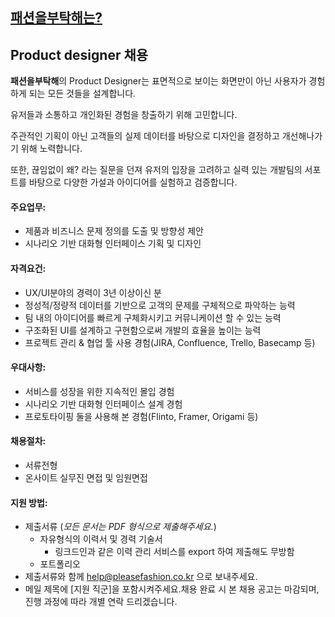 ## [패션을부탁해는?](../README.md)



## Product designer 채용

**패션을부탁해**의 Product Designer는 표면적으로 보이는 화면만이 아닌 사용자가 경험하게 되는 모든 것들을 설계합니다.



유저들과 소통하고 개인화된 경험을 창출하기 위해 고민합니다.



주관적인 기획이 아닌 고객들의 실제 데이터를 바탕으로 디자인을 결정하고 개선해나가기 위해 노력합니다. 



또한, 끊임없이 왜? 라는 질문을 던져 유저의 입장을 고려하고 실력 있는 개발팀의 서포트를 바탕으로 다양한 가설과 아이디어를 실험하고 검증합니다.





#### 주요업무:

- 제품과 비즈니스 문제 정의를 도출 및 방향성 제안
- 시나리오 기반 대화형 인터페이스 기획 및 디자인



#### 자격요건:

- UX/UI분야의 경력이 3년 이상이신 분
- 정성적/정량적 데이터를 기반으로 고객의 문제를 구체적으로 파악하는 능력
- 팀 내의 아이디어를 빠르게 구체화시키고 커뮤니케이션 할 수 있는 능력
- 구조화된 UI를 설계하고 구현함으로써 개발의 효율을 높이는 능력
- 프로젝트 관리 & 협업 툴 사용 경험(JIRA, Confluence, Trello, Basecamp 등)



#### 우대사항:

- 서비스를 성장을 위한 지속적인 몰입 경험
- 시나리오 기반 대화형 인터페이스 설계 경험
- 프로토타이핑 둘을 사용해 본 경험(Flinto, Framer, Origami 등)



#### 채용절차:

- 서류전형
- 온사이트 실무진 면접 및 임원면접



#### 지원 방법:

- 제출서류 (*모든 문서는 PDF 형식으로 제출해주세요.*)
  - 자유형식의 이력서 및 경력 기술서
    - 링크드인과 같은 이력 관리 서비스를 export 하여 제출해도 무방함
  - 포트폴리오
- 제출서류와 함께 [help@pleasefashion.co.kr](mailto:help@pleasefashion.co.kr) 으로 보내주세요.
- 메일 제목에 [지원 직군]을 포함시켜주세요.채용 완료 시 본 채용 공고는 마감되며, 진행 과정에 따라 개별 연락 드리겠습니다.



